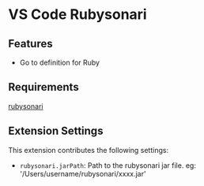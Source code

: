 # VS Code Rubysonari


## Features

* Go to definition for Ruby


## Requirements

  [rubysonari](https://github.com/yyyy7/rubysonari)

## Extension Settings

This extension contributes the following settings:
* `rubysonari.jarPath`: Path to the rubysonari jar file. eg: '/Users/username/rubysonari/xxxx.jar'



